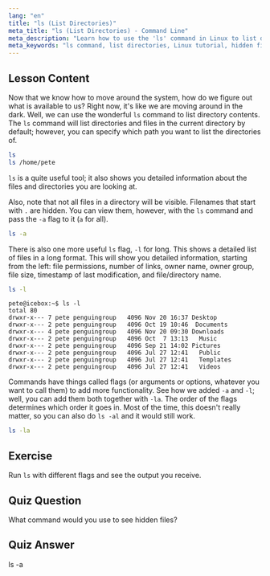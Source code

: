 ```yaml
---
lang: "en"
title: "ls (List Directories)"
meta_title: "ls (List Directories) - Command Line"
meta_description: "Learn how to use the 'ls' command in Linux to list directory contents, view hidden files, and understand file details. Improve your Linux command line skills!"
meta_keywords: "ls command, list directories, Linux tutorial, hidden files, Linux commands, beginner Linux, Linux guide"
---
```


## Lesson Content

Now that we know how to move around the system, how do we figure out what is available to us? Right now, it's like we are moving around in the dark. Well, we can use the wonderful `ls` command to list directory contents. The `ls` command will list directories and files in the current directory by default; however, you can specify which path you want to list the directories of.

```bash
ls
ls /home/pete
```

`ls` is a quite useful tool; it also shows you detailed information about the files and directories you are looking at.

Also, note that not all files in a directory will be visible. Filenames that start with `.` are hidden. You can view them, however, with the `ls` command and pass the `-a` flag to it (`a` for all).

```bash
ls -a
```

There is also one more useful `ls` flag, `-l` for long. This shows a detailed list of files in a long format. This will show you detailed information, starting from the left: file permissions, number of links, owner name, owner group, file size, timestamp of last modification, and file/directory name.

```bash
ls -l
```

```plaintext
pete@icebox:~$ ls -l
total 80
drwxr-x--- 7 pete penguingroup   4096 Nov 20 16:37 Desktop
drwxr-x--- 2 pete penguingroup   4096 Oct 19 10:46  Documents
drwxr-x--- 4 pete penguingroup   4096 Nov 20 09:30 Downloads
drwxr-x--- 2 pete penguingroup   4096 Oct  7 13:13   Music
drwxr-x--- 2 pete penguingroup   4096 Sep 21 14:02 Pictures
drwxr-x--- 2 pete penguingroup   4096 Jul 27 12:41   Public
drwxr-x--- 2 pete penguingroup   4096 Jul 27 12:41   Templates
drwxr-x--- 2 pete penguingroup   4096 Jul 27 12:41   Videos
```

Commands have things called flags (or arguments or options, whatever you want to call them) to add more functionality. See how we added `-a` and `-l`; well, you can add them both together with `-la`. The order of the flags determines which order it goes in. Most of the time, this doesn't really matter, so you can also do `ls -al` and it would still work.

```bash
ls -la
```

## Exercise

Run `ls` with different flags and see the output you receive.

## Quiz Question

What command would you use to see hidden files?

## Quiz Answer

ls -a
